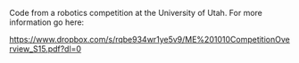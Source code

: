 Code from a robotics competition at the University of Utah.  For more information go here:

https://www.dropbox.com/s/rqbe934wr1ye5v9/ME%201010CompetitionOverview_S15.pdf?dl=0